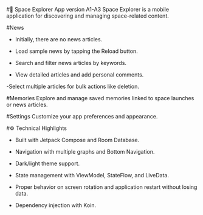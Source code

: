 #🚀 Space Explorer App version A1-A3
Space Explorer is a mobile application for discovering and managing space-related content.

#News

- Initially, there are no news articles.

- Load sample news by tapping the Reload button.

- Search and filter news articles by keywords.

- View detailed articles and add personal comments.

 -Select multiple articles for bulk actions like deletion.

#Memories
Explore and manage saved memories linked to space launches or news articles.

#Settings
Customize your app preferences and appearance.

#⚙️ Technical Highlights

- Built with Jetpack Compose and Room Database.

- Navigation with multiple graphs and Bottom Navigation.

- Dark/light theme support.

- State management with ViewModel, StateFlow, and LiveData.

- Proper behavior on screen rotation and application restart without losing data.

- Dependency injection with Koin.

